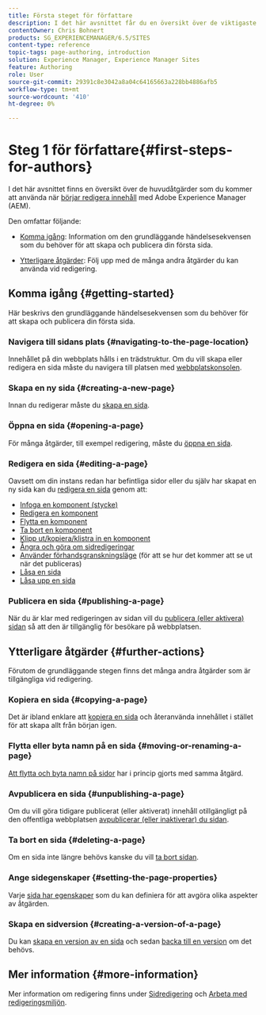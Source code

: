 ```yaml
---
title: Första steget för författare
description: I det här avsnittet får du en översikt över de viktigaste uppgifterna som du använder när du redigerar innehåll med Adobe Experience Manager (AEM).
contentOwner: Chris Bohnert
products: SG_EXPERIENCEMANAGER/6.5/SITES
content-type: reference
topic-tags: page-authoring, introduction
solution: Experience Manager, Experience Manager Sites
feature: Authoring
role: User
source-git-commit: 29391c8e3042a8a04c64165663a228bb4886afb5
workflow-type: tm+mt
source-wordcount: '410'
ht-degree: 0%

---
```


# Steg 1 för författare{#first-steps-for-authors}

I det här avsnittet finns en översikt över de huvudåtgärder som du kommer att använda när [börjar redigera innehåll](/help/sites-authoring/author.md#concept-of-authoring-and-publishing) med Adobe Experience Manager (AEM).

Den omfattar följande:

* [Komma igång](#getting-started): Information om den grundläggande händelsesekvensen som du behöver för att skapa och publicera din första sida.

* [Ytterligare åtgärder](#further-actions): Följ upp med de många andra åtgärder du kan använda vid redigering.

## Komma igång {#getting-started}

Här beskrivs den grundläggande händelsesekvensen som du behöver för att skapa och publicera din första sida.

### Navigera till sidans plats {#navigating-to-the-page-location}

Innehållet på din webbplats hålls i en trädstruktur. Om du vill skapa eller redigera en sida måste du navigera till platsen med [webbplatskonsolen](/help/sites-classic-ui-authoring/author-env-basic-handling.md#navigating-with-the-websites-console).

### Skapa en ny sida {#creating-a-new-page}

Innan du redigerar måste du [skapa en sida](/help/sites-classic-ui-authoring/classic-page-author-manage-pages.md#creating-a-new-page).

### Öppna en sida {#opening-a-page}

För många åtgärder, till exempel redigering, måste du [öppna en sida](/help/sites-classic-ui-authoring/classic-page-author-manage-pages.md#opening-a-page-for-editing).

### Redigera en sida {#editing-a-page}

Oavsett om din instans redan har befintliga sidor eller du själv har skapat en ny sida kan du [redigera en sida](/help/sites-classic-ui-authoring/classic-page-author-edit-content.md) genom att:

* [Infoga en komponent (stycke)](/help/sites-classic-ui-authoring/classic-page-author-edit-content.md#inserting-a-component)
* [Redigera en komponent](/help/sites-classic-ui-authoring/classic-page-author-edit-content.md#editing-a-component-content-and-properties)
* [Flytta en komponent](/help/sites-classic-ui-authoring/classic-page-author-edit-content.md#moving-a-component)
* [Ta bort en komponent](/help/sites-classic-ui-authoring/classic-page-author-edit-content.md#deleting-a-component)
* [Klipp ut/kopiera/klistra in en komponent](/help/sites-classic-ui-authoring/classic-page-author-edit-content.md#cut-copy-paste-a-component)
* [Ångra och göra om sidredigeringar](/help/sites-classic-ui-authoring/classic-page-author-edit-content.md#undoing-and-redoing-page-edits)
* [Använder förhandsgranskningsläge](/help/sites-classic-ui-authoring/classic-page-author-edit-content.md#previewing-pages) (för att se hur det kommer att se ut när det publiceras)
* [Låsa en sida](/help/sites-classic-ui-authoring/classic-page-author-edit-content.md#locking-a-page)
* [Låsa upp en sida](/help/sites-classic-ui-authoring/classic-page-author-edit-content.md#unlocking-a-page)

### Publicera en sida {#publishing-a-page}

När du är klar med redigeringen av sidan vill du [publicera (eller aktivera) sidan](/help/sites-classic-ui-authoring/classic-page-author-publish-pages.md#main-pars-title-10) så att den är tillgänglig för besökare på webbplatsen.

## Ytterligare åtgärder {#further-actions}

Förutom de grundläggande stegen finns det många andra åtgärder som är tillgängliga vid redigering.

### Kopiera en sida {#copying-a-page}

Det är ibland enklare att [kopiera en sida](/help/sites-classic-ui-authoring/classic-page-author-manage-pages.md#copying-and-pasting-a-page) och återanvända innehållet i stället för att skapa allt från början igen.

### Flytta eller byta namn på en sida {#moving-or-renaming-a-page}

[Att flytta och byta namn på sidor](/help/sites-classic-ui-authoring/classic-page-author-manage-pages.md#moving-or-renaming-page) har i princip gjorts med samma åtgärd.

### Avpublicera en sida {#unpublishing-a-page}

Om du vill göra tidigare publicerat (eller aktiverat) innehåll otillgängligt på den offentliga webbplatsen [avpublicerar (eller inaktiverar) du sidan](/help/sites-classic-ui-authoring/classic-page-author-publish-pages.md#unpublishing-a-page).

### Ta bort en sida {#deleting-a-page}

Om en sida inte längre behövs kanske du vill [ta bort sidan](/help/sites-classic-ui-authoring/classic-page-author-manage-pages.md#deleting-a-page).

### Ange sidegenskaper {#setting-the-page-properties}

Varje [sida har egenskaper](/help/sites-classic-ui-authoring/classic-page-author-edit-page-properties.md) som du kan definiera för att avgöra olika aspekter av åtgärden.

### Skapa en sidversion {#creating-a-version-of-a-page}

Du kan [skapa en version av en sida](/help/sites-classic-ui-authoring/classic-page-author-work-with-versions.md#creating-a-new-version) och sedan [backa till en version](/help/sites-classic-ui-authoring/classic-page-author-work-with-versions.md#restoring-a-page-version-from-sidekick) om det behövs.

## Mer information {#more-information}

Mer information om redigering finns under [Sidredigering](/help/sites-classic-ui-authoring/classic-page-author.md) och [Arbeta med redigeringsmiljön](/help/sites-classic-ui-authoring/author-env.md).
